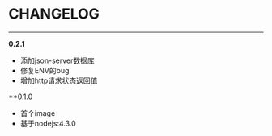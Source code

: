 # CHANGELOG

***

**0.2.1**

* 添加json-server数据库
* 修复ENV的bug
* 增加http请求状态返回值

**0.1.0

* 首个image
* 基于nodejs:4.3.0
